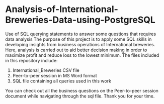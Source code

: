 # Analysis-of-International-Breweries-Data-using-PostgreSQL
Use of SQL querying statements to answer some questions that requires data analysis
The purpose of this project is to apply some SQL skills in developing insights from business operations of International breweries.
Here, analysis is carried out to aid better decision making in order to maximize profit and reduce loss to the lowest minimum. The files included in this repository include:

1. International_Breweries CSV file
2. Peer-to-peer session in MS Word format
3. SQL file containing all queries used in this work

You can check out all the business questions on the Peer-to-peer session document while navigating through the sql file.
Thank you for your time.

